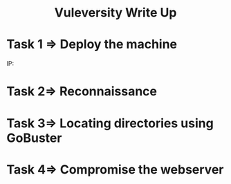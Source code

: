 <center> <h1>Vuleversity Write Up</h1> </center>

# Task 1 ⇒ Deploy the machine
IP:
# Task 2⇒ Reconnaissance
# Task 3⇒ Locating directories using GoBuster
# Task 4⇒ Compromise the webserver